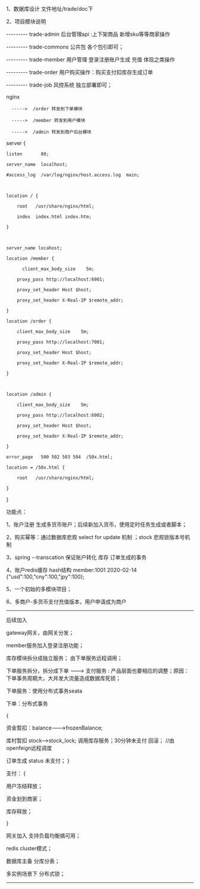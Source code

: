 1、数据库设计 文件地址/trade/doc下

2、项目模块说明

---------  trade-admin 后台管理api :上下架商品 新增sku等等商家操作

---------  trade-commons 公共包 各个包引即可；

---------  trade-member 用户管理 登录注册账户生成 充值 体现之类操作

---------  trade-order 用户购买操作：购买支付扣库存生成订单

---------  trade-job 风控系统 独立部署即可；



nginx 

      ----->  /order 转发到下单模块      

      ----->  /member 转发到用户模块

      ----->  /admin 转发到商户后台模块











server {

    listen       80;

    server_name  localhost;

    #access_log  /var/log/nginx/host.access.log  main;



    location / {

        root   /usr/share/nginx/html;

        index  index.html index.htm;

    }



    server_name locahost;

    location /member {

          client_max_body_size    5m;

        proxy_pass http://localhost:6001;

        proxy_set_header Host $host;

        proxy_set_header X-Real-IP $remote_addr;

    }

    location /order {

        client_max_body_size    5m;

        proxy_pass http://localhost:7001;

        proxy_set_header Host $host;

        proxy_set_header X-Real-IP $remote_addr;

    }



    location /admin {

        client_max_body_size    5m;

        proxy_pass http://localhost:6002;

        proxy_set_header Host $host;

        proxy_set_header X-Real-IP $remote_addr;

    }

    error_page   500 502 503 504  /50x.html;

    location = /50x.html {

        root   /usr/share/nginx/html;

    }

}







功能点：

1、账户注册 生成多货币账户；后续新加入货币，使用定时任务生成或者脚本；

2、购买幂等：通过数据库悲观 select for update 机制 ；stock 悲观锁版本号机制

3、spring --transcation 保证账户转化 库存 订单生成的事务 

4、账户redis缓存 hash结构 member:1001   2020-02-14 {"usd":100,"cny":100,"jpy":100};

5、一个初始的多模块项目；

6、多商户-多货币支付充值版本，用户申请成为商户

------------------------------------------------------

后续加入

gateway网关，由网关分发；

member服务加入登录注册功能；

库存模块拆分成独立服务； 由下单服务远程调用；

下单服务拆分，拆分成下单 ---> 支付服务 : 产品层面也要相应的调整；原因：下单事务周期大，大并发大流量造成数据库死锁；

下单服务：使用分布式事务seata

下单：分布式事务

{

资金暂扣：balance--->frozenBalance;

库村暂扣  stock-->stock_lock; 调用库存服务；30分钟未支付 回滚； //由openfeign远程调度

订单生成  status 未支付；
}

支付： {

用户冻结释放；

资金划到商家；

库存释放；

}

网关加入 支持负载均衡搞可用；

redis cluster模式；

数据库主备 分库分表；

多实例场景下 分布式锁；

--------------------------------------------------------

























